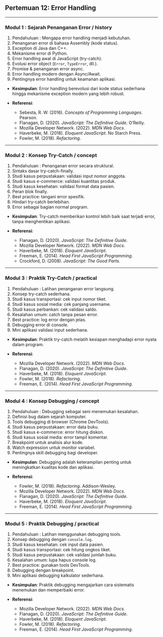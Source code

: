 ## Pertemuan 12: Error Handling

---

### Modul 1 : Sejarah Penanganan Error / history

1. Pendahuluan : Mengapa error handling menjadi kebutuhan.
2. Penanganan error di bahasa Assembly (kode status).
3. Exception di Java dan C++.
4. Mekanisme error di Python.
5. Error handling awal di JavaScript (try-catch).
6. Evolusi error object (`Error`, `TypeError`, dll.).
7. Promise & penanganan error async.
8. Error handling modern dengan Async/Await.
9. Pentingnya error handling untuk keamanan aplikasi.

* **Kesimpulan**: Error handling berevolusi dari kode status sederhana hingga mekanisme exception modern yang lebih robust.
* **Referensi**:

  * Sebesta, R. W. (2016). *Concepts of Programming Languages*. Pearson.
  * Flanagan, D. (2020). *JavaScript: The Definitive Guide*. O’Reilly.
  * Mozilla Developer Network. (2022). *MDN Web Docs*.
  * Haverbeke, M. (2018). *Eloquent JavaScript*. No Starch Press.
  * Fowler, M. (2018). *Refactoring*.

---

### Modul 2 : Konsep Try-Catch / concept

1. Pendahuluan : Penanganan error secara struktural.
2. Sintaks dasar try-catch-finally.
3. Studi kasus perpustakaan: validasi input nomor anggota.
4. Studi kasus e-commerce: validasi kuantitas produk.
5. Studi kasus kesehatan: validasi format data pasien.
6. Peran blok finally.
7. Best practice: tangani error spesifik.
8. Hindari try-catch berlebihan.
9. Error sebagai bagian normal program.

* **Kesimpulan**: Try-catch memberikan kontrol lebih baik saat terjadi error, tanpa menghentikan aplikasi.
* **Referensi**:

  * Flanagan, D. (2020). *JavaScript: The Definitive Guide*.
  * Mozilla Developer Network. (2022). *MDN Web Docs*.
  * Haverbeke, M. (2018). *Eloquent JavaScript*.
  * Freeman, E. (2014). *Head First JavaScript Programming*.
  * Crockford, D. (2008). *JavaScript: The Good Parts*.

---

### Modul 3 : Praktik Try-Catch / practical

1. Pendahuluan : Latihan penanganan error langsung.
2. Konsep try-catch sederhana.
3. Studi kasus transportasi: cek input nomor tiket.
4. Studi kasus sosial media: cek panjang username.
5. Studi kasus perbankan: cek validasi saldo.
6. Kesalahan umum: catch tanpa pesan error.
7. Best practice: log error dengan jelas.
8. Debugging error di console.
9. Mini aplikasi validasi input sederhana.

* **Kesimpulan**: Praktik try-catch melatih kesiapan menghadapi error nyata dalam program.
* **Referensi**:

  * Mozilla Developer Network. (2022). *MDN Web Docs*.
  * Flanagan, D. (2020). *JavaScript: The Definitive Guide*.
  * Haverbeke, M. (2018). *Eloquent JavaScript*.
  * Fowler, M. (2018). *Refactoring*.
  * Freeman, E. (2014). *Head First JavaScript Programming*.

---

### Modul 4 : Konsep Debugging / concept

1. Pendahuluan : Debugging sebagai seni menemukan kesalahan.
2. Definisi bug dalam sejarah komputer.
3. Tools debugging di browser (Chrome DevTools).
4. Studi kasus perpustakaan: error data buku.
5. Studi kasus e-commerce: error hitung diskon.
6. Studi kasus sosial media: error tampil komentar.
7. Breakpoint untuk analisis alur kode.
8. Watch expression untuk monitor variabel.
9. Pentingnya skill debugging bagi developer.

* **Kesimpulan**: Debugging adalah keterampilan penting untuk meningkatkan kualitas kode dan aplikasi.
* **Referensi**:

  * Fowler, M. (2018). *Refactoring*. Addison-Wesley.
  * Mozilla Developer Network. (2022). *MDN Web Docs*.
  * Flanagan, D. (2020). *JavaScript: The Definitive Guide*.
  * Haverbeke, M. (2018). *Eloquent JavaScript*.
  * Freeman, E. (2014). *Head First JavaScript Programming*.

---

### Modul 5 : Praktik Debugging / practical

1. Pendahuluan : Latihan menggunakan debugging tools.
2. Konsep debugging dengan `console.log`.
3. Studi kasus kesehatan: cek input data pasien.
4. Studi kasus transportasi: cek hitung ongkos tiket.
5. Studi kasus perpustakaan: cek validasi jumlah buku.
6. Kesalahan umum: lupa hapus console log.
7. Best practice: gunakan tools DevTools.
8. Debugging dengan breakpoint.
9. Mini aplikasi debugging kalkulator sederhana.

* **Kesimpulan**: Praktik debugging mengajarkan cara sistematis menemukan dan memperbaiki error.
* **Referensi**:

  * Mozilla Developer Network. (2022). *MDN Web Docs*.
  * Flanagan, D. (2020). *JavaScript: The Definitive Guide*.
  * Haverbeke, M. (2018). *Eloquent JavaScript*.
  * Fowler, M. (2018). *Refactoring*.
  * Freeman, E. (2014). *Head First JavaScript Programming*.